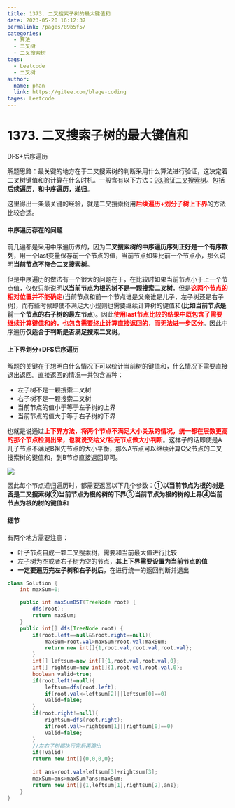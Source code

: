 ```yaml
---
title: 1373. 二叉搜索子树的最大键值和
date: 2023-05-20 16:12:37
permalink: /pages/89b5f5/
categories: 
  - 算法
  - 二叉树
  - 二叉搜索树
tags: 
  - Leetcode
  - 二叉树
author: 
  name: phan
  link: https://gitee.com/blage-coding
tages: Leetcode
---
```

# 1373. 二叉搜索子树的最大键值和

DFS+后序遍历

解题思路：最关键的地方在于二叉搜索树的判断采用什么算法进行验证，这决定着二叉树键值和的计算在什么时机。一般含有以下方法：[98.验证二叉搜索树]([98.验证二叉搜索树](https://www.blagecode.cn/pages/7c1a75/))。包括**后续遍历，和中序遍历，递归**。

这里得出一条最关键的经验，就是二叉搜索树用<font color="red">**后续遍历+划分子树上下界**</font>的方法比较合适。

#### 中序遍历存在的问题

前几遍都是采用中序遍历做的，因为**二叉搜索树的中序遍历序列正好是一个有序数列**，用一个last变量保存前一个节点的值，当前节点如果比前一个节点小，那么说明**当前节点不符合二叉搜索树**。

但是中序遍历的做法有一个很大的问题在于，在比较时如果当前节点小于上一个节点值，仅仅只能说明**以当前节点为根的树不是一颗搜索二叉树**，但是<font color="red">**这两个节点的相对位置并不能确定**</font>(当前节点和前一个节点谁是父亲谁是儿子，左子树还是右子树)，而有些时候即使不满足大小规则也需要继续计算树的键值和(**比如当前节点是前一个节点的右子树的最左节点**)。因此<font color="red">**使用last节点比较的结果中既包含了需要继续计算键值和的，也包含需要终止计算直接返回的，而无法进一步区分**</font>。因此中序遍历**仅适合于判断是否满足搜索二叉树**。

#### 上下界划分+DFS后序遍历

解题的关键在于想明白什么情况下可以统计当前树的键值和，什么情况下需要直接退出返回。直接返回的情况一共包含四种：

- 左子树不是一颗搜索二叉树
- 右子树不是一颗搜索二叉树
- 当前节点的值小于等于左子树的上界
- 当前节点的值大于等于右子树的下界

也就是说通过<font color="red">**上下界方法，将两个节点不满足大小关系的情况，统一都在层数更高的那个节点检测出来，也就说交给父/祖先节点做大小判断**</font>。这样子的话即使是A儿子节点不满足B祖先节点的大小平衡，那么A节点可以继续计算C父节点的二叉搜索树的键值和，到B节点直接返回即可。

![](https://cdn.staticaly.com/gh/blage-coding/picx-images-hosting@master/20230521/image.xwh7dtesoc0.webp)

因此每个节点递归遍历时，都需要返回以下几个参数：**①以当前节点为根的树是否是二叉搜索树②当前节点为根的树的下界③当前节点为根的树的上界④当前节点为根的树的键值和**

#### 细节

有两个地方需要注意：

- 叶子节点自成一颗二叉搜索树，需要和当前最大值进行比较
- 左子树为空或者右子树为空的节点，**其上下界需要设置为当前节点的值**
- **一定要遍历完左子树和右子树后**，在进行统一的返回判断并退出

```java
class Solution {
    int maxSum=0;

    public int maxSumBST(TreeNode root) {
        dfs(root);
        return maxSum;
    }
    public int[] dfs(TreeNode root) {
        if(root.left==null&&root.right==null){
            maxSum=root.val>maxSum?root.val:maxSum;
            return new int[]{1,root.val,root.val,root.val};
        }
        int[] leftsum=new int[]{1,root.val,root.val,0};
        int[] rightsum=new int[]{1,root.val,root.val,0};
        boolean valid=true;
        if(root.left!=null){
            leftsum=dfs(root.left);
            if(root.val<=leftsum[2]||leftsum[0]==0)
            valid=false;
        }
        if(root.right!=null){
            rightsum=dfs(root.right);
            if(root.val>=rightsum[1]||rightsum[0]==0)
            valid=false;
        }
        //左右子树都执行完后再跳出
        if(!valid)
        return new int[]{0,0,0,0};
        
        int ans=root.val+leftsum[3]+rightsum[3];
        maxSum=ans>maxSum?ans:maxSum;
        return new int[]{1,leftsum[1],rightsum[2],ans};
    }
}
```

